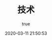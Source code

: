 ---
pageComponent:
  name: Catalogue
  data:
    key: views/02.技术
    imgUrl: /assets/img/other.png
    description: JavaScript、ES6、Vue框架等前端技术
title: 技术
date: 2020-03-11 21:50:53
permalink: /skill/
sidebar: false
article: false
comment: false
editLink: false
author: 
  name: nengkai
  link: https://github.com/Takichange
---